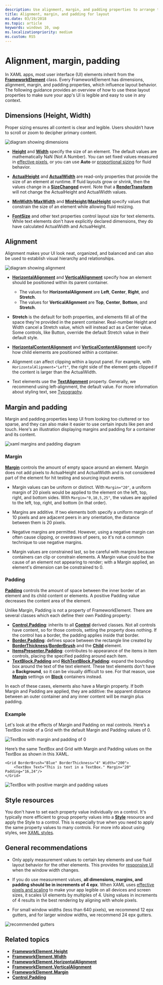 ```yaml
---
description: Use alignment, margin, and padding properties to arrange the layout of elements on a page.
title: Alignment, margin, and padding for layout
ms.date: 03/19/2018
ms.topic: article
keywords: windows 10, uwp
ms.localizationpriority: medium
ms.custom: RS5
---
```

# Alignment, margin, padding

In XAML apps, most user interface (UI) elements inherit from the [**FrameworkElement**](/uwp/api/Windows.UI.Xaml.FrameworkElement) class. Every FrameworkElement has dimensions, alignment, margin, and padding properties, which influence layout behavior. The following guidance provides an overview of how to use these layout properties to make sure your app's UI is legible and easy to use in any context.

## Dimensions (Height, Width)
Proper sizing ensures all content is clear and legible. Users shouldn’t have to scroll or zoom to decipher primary content.

![diagram showing dimensions](images/dimensions.svg)

- [**Height**](/uwp/api/windows.ui.xaml.frameworkelement.height) and [**Width**](/uwp/api/windows.ui.xaml.frameworkelement.width) specify the size of an element. The default values are mathematically NaN (Not A Number). You can set fixed values measured in [effective pixels](screen-sizes-and-breakpoints-for-responsive-design.md#effective-pixels-and-scale-factor), or you can use **Auto** or [proportional sizing](layout-panels.md#grid) for fluid behavior.

- [**ActualHeight**](/uwp/api/windows.ui.xaml.frameworkelement.actualheight) and [**ActualWidth**](/uwp/api/windows.ui.xaml.frameworkelement.actualwidth) are read-only properties that provide the size of an element at runtime. If fluid layouts grow or shrink, then the values change in a [**SizeChanged**](/uwp/api/windows.ui.xaml.frameworkelement.sizechanged) event. Note that a [**RenderTransform**](/uwp/api/windows.ui.xaml.uielement.rendertransform) will not change the ActualHeight and ActualWidth values.

- [**MinWidth**](/uwp/api/windows.ui.xaml.frameworkelement.minwidth)/[**MaxWidth**](/uwp/api/windows.ui.xaml.frameworkelement.maxwidth) and [**MinHeight**](/uwp/api/windows.ui.xaml.frameworkelement.minheight)/[**MaxHeight**](/uwp/api/windows.ui.xaml.frameworkelement.maxheight) specify values that constrain the size of an element while allowing fluid resizing.

- [**FontSize**](/uwp/api/windows.ui.xaml.controls.textblock.fontsize) and other text properties control layout size for text elements. While text elements don't have explicitly declared dimensions, they do have calculated ActualWidth and ActualHeight. 

## Alignment
Alignment makes your UI look neat, organized, and balanced and can also be used to establish visual hierarchy and relationships.

![diagram showing alignment](images/alignment.svg)

- [**HorizontalAlignment**](/uwp/api/windows.ui.xaml.frameworkelement.horizontalalignment) and [**VerticalAlignment**](/uwp/api/windows.ui.xaml.frameworkelement.verticalalignment) specify how an element should be positioned within its parent container.
    - The values for **HorizontalAlignment** are **Left**, **Center**, **Right**, and **Stretch**.
    - The values for **VerticalAlignment** are **Top**, **Center**, **Bottom**, and **Stretch**.

- **Stretch** is the default for both properties, and elements fill all of the space they're provided in the parent container. Real-number Height and Width cancel a Stretch value, which will instead act as a Center value. Some controls, like Button, override the default Stretch value in their default style.

- [**HorizontalContentAlignment**](/uwp/api/windows.ui.xaml.controls.control.horizontalcontentalignment) and [**VerticalContentAlignment**](/uwp/api/windows.ui.xaml.controls.control.verticalcontentalignment) specify how child elements are positioned within a container.

- Alignment can affect clipping within a layout panel. For example, with `HorizontalAlignment="Left"`, the right side of the element gets clipped if the content is larger than the ActualWidth.

- Text elements use the [**TextAlignment**](/uwp/api/windows.ui.xaml.textalignment) property. Generally, we recommend using left-alignment, the default value. For more information about styling text, see [Typography](../style/typography.md).

## Margin and padding
Margin and padding properties keep UI from looking too cluttered or too sparse, and they can also make it easier to use certain inputs like pen and touch. Here's an illustration displaying margins and padding for a container and its content.

![xaml margins and padding diagram](images/xaml-layout-margins-padding.svg)

### Margin
[**Margin**](/uwp/api/windows.ui.xaml.frameworkelement.margin) controls the amount of empty space around an element. Margin does not add pixels to ActualHeight and ActualWidth and is not considered part of the element for hit testing and sourcing input events.

- Margin values can be uniform or distinct. With `Margin="20"`, a uniform margin of 20 pixels would be applied to the element on the left, top, right, and bottom sides. With `Margin="0,10,5,25"`, the values are applied to the left, top, right, and bottom (in that order). 

- Margins are additive. If two elements both specify a uniform margin of 10 pixels and are adjacent peers in any orientation, the distance between them is 20 pixels.

- Negative margins are permitted. However, using a negative margin can often cause clipping, or overdraws of peers, so it's not a common technique to use negative margins.

- Margin values are constrained last, so be careful with margins because containers can clip or constrain elements. A Margin value could be the cause of an element not appearing to render; with a Margin applied, an element's dimension can be constrained to 0.

### Padding
[**Padding**](/uwp/api/windows.ui.xaml.frameworkelement.margin?view=winrt-22000&preserve-view=true#margin-and-padding) controls the amount of space between the inner border of an element and its child content or elements. A positive Padding value decreases the content area of the element. 

Unlike Margin, Padding is not a property of FrameworkElement. There are several classes which each define their own Padding property:

-   [**Control.Padding**](/uwp/api/windows.ui.xaml.controls.control.padding): inherits to all [**Control**](/uwp/api/windows.ui.xaml.controls) derived classes. Not all controls have content, so for those controls, setting the property does nothing. If the control has a border, the padding applies inside that border.
-   [**Border.Padding**](/uwp/api/windows.ui.xaml.controls.border.padding): defines space between the rectangle line created by [**BorderThickness**](/uwp/api/windows.ui.xaml.controls.border.borderthickness)/[**BorderBrush**](/uwp/api/windows.ui.xaml.controls.border.borderbrush) and the [**Child**](/uwp/api/windows.ui.xaml.controls.border.child) element.
-   [**ItemsPresenter.Padding**](/uwp/api/windows.ui.xaml.controls.itemspresenter.padding): contributes to appearance of the items in item controls, placing the specified padding around each item.
-   [**TextBlock.Padding**](/uwp/api/windows.ui.xaml.controls.textblock.padding) and [**RichTextBlock.Padding**](/uwp/api/windows.ui.xaml.controls.richtextblock.padding): expand the bounding box around the text of the text element. These text elements don't have a **Background**, so it can be visually difficult to see. For that reason, use [**Margin**](/uwp/api/windows.ui.xaml.documents.block.margin) settings on [**Block**](/uwp/api/windows.ui.xaml.documents.block) containers instead.

In each of these cases, elements also have a Margin property. If both Margin and Padding are applied, they are additive: the apparent distance between an outer container and any inner content will be margin plus padding.

### Example
Let's look at the effects of Margin and Padding on real controls. Here’s a TextBox inside of a Grid with the default Margin and Padding values of 0.

![TextBox with margin and padding of 0](images/xaml-layout-textbox-no-margins-padding.svg)

Here’s the same TextBox and Grid with Margin and Padding values on the TextBox as shown in this XAML.

```xaml
<Grid BorderBrush="Blue" BorderThickness="4" Width="200">
    <TextBox Text="This is text in a TextBox." Margin="20" Padding="16,24"/>
</Grid>
```

![TextBox with positive margin and padding values](images/xaml-layout-textbox-with-margins-padding.svg)


## Style resources
You don't have to set each property value individually on a control. It's typically more efficient to group property values into a [**Style**](/uwp/api/Windows.UI.Xaml.Style) resource and apply the Style to a control. This is especially true when you need to apply the same property values to many controls. For more info about using styles, see [XAML styles](../style/xaml-styles.md).

## General recommendations
- Only apply measurement values to certain key elements and use fluid layout behavior for the other elements. This provides for [responsive UI](responsive-design.md) when the window width changes.

- If you do use measurement values, **all dimensions, margins, and padding should be in increments of 4 epx**. When XAML uses [effective pixels and scaling](screen-sizes-and-breakpoints-for-responsive-design.md) to make your app legible on all devices and screen sizes, it scales UI elements by multiples of 4. Using values in increments of 4 results in the best rendering by aligning with whole pixels.

- For small window widths (less than 640 pixels), we recommend 12 epx gutters, and for larger window widths, we recommend 24 epx gutters.

![recommended gutters](images/12-gutter.svg)

## Related topics
* [**FrameworkElement.Height**](/uwp/api/windows.ui.xaml.frameworkelement.height)
* [**FrameworkElement.Width**](/uwp/api/windows.ui.xaml.frameworkelement.width)
* [**FrameworkElement.HorizontalAlignment**](/uwp/api/windows.ui.xaml.frameworkelement.horizontalalignment)
* [**FrameworkElement.VerticalAlignment**](/uwp/api/windows.ui.xaml.frameworkelement.verticalalignment)
* [**FrameworkElement.Margin**](/uwp/api/windows.ui.xaml.frameworkelement.margin)
* [**Control.Padding**](/uwp/api/windows.ui.xaml.controls.control.padding)
